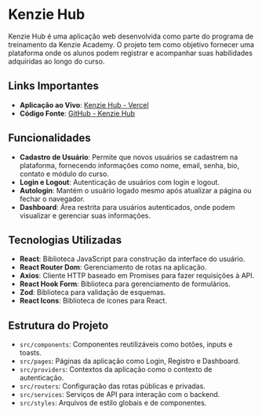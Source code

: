 # Kenzie Hub

Kenzie Hub é uma aplicação web desenvolvida como parte do programa de treinamento da Kenzie Academy. O projeto tem como objetivo fornecer uma plataforma onde os alunos podem registrar e acompanhar suas habilidades adquiridas ao longo do curso.

## Links Importantes

- **Aplicação ao Vivo**: [Kenzie Hub - Vercel](https://react-entrega-kenzie-hub-jr-valerio.vercel.app/)
- **Código Fonte**: [GitHub - Kenzie Hub](https://github.com/Kenzie-Academy-Brasil-Developers/react-entrega-kenzie-hub-JrValerio)

## Funcionalidades

- **Cadastro de Usuário**: Permite que novos usuários se cadastrem na plataforma, fornecendo informações como nome, email, senha, bio, contato e módulo do curso.
- **Login e Logout**: Autenticação de usuários com login e logout.
- **Autologin**: Mantém o usuário logado mesmo após atualizar a página ou fechar o navegador.
- **Dashboard**: Área restrita para usuários autenticados, onde podem visualizar e gerenciar suas informações.

## Tecnologias Utilizadas

- **React**: Biblioteca JavaScript para construção da interface do usuário.
- **React Router Dom**: Gerenciamento de rotas na aplicação.
- **Axios**: Cliente HTTP baseado em Promises para fazer requisições à API.
- **React Hook Form**: Biblioteca para gerenciamento de formulários.
- **Zod**: Biblioteca para validação de esquemas.
- **React Icons**: Biblioteca de ícones para React.

## Estrutura do Projeto

- `src/components`: Componentes reutilizáveis como botões, inputs e toasts.
- `src/pages`: Páginas da aplicação como Login, Registro e Dashboard.
- `src/providers`: Contextos da aplicação como o contexto de autenticação.
- `src/routers`: Configuração das rotas públicas e privadas.
- `src/services`: Serviços de API para interação com o backend.
- `src/styles`: Arquivos de estilo globais e de componentes.
